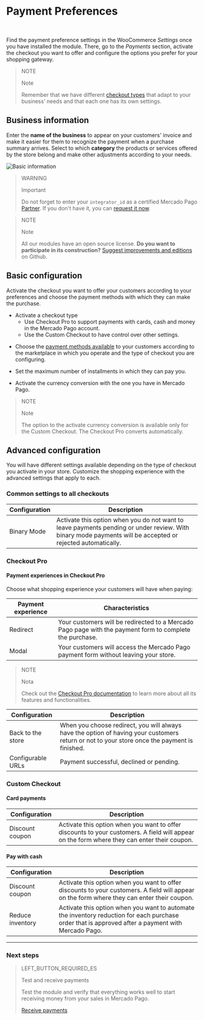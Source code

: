 # Payment Preferences
<br/>

Find the payment preference settings in the WooCommerce *Settings* once you have installed the module. There, go to the *Payments* section, activate the checkout you want to offer and configure the options you prefer for your shopping gateway.

> NOTE
>
> Note
>
> Remember that we have different [checkout types]() that adapt to your business’ needs and that each one has its own settings.

## Business information

Enter the **name of the business** to appear on your customers' invoice and make it easier for them to recognize the payment when a purchase summary arrives. Select to which **category** the products or services offered by the store belong and make other adjustments according to your needs.

![Basic information](/images/woocomerce/en_info_basica.png)

> WARNING
>
> Important
>
> Do not forget to enter your `integrator_id` as a certified Mercado Pago [Partner](https://partners.mercadopago.com/). If you don't have it, you can [request it now](https://docs.google.com/forms/d/1EeO__nZuqHf4cb81NpwtDSybPT7COluSZVrXR4A8F7Q/viewform?edit_requested=true).

<span></span>

> NOTE
>
> Note
>
> All our modules have an open source license. **Do you want to participate in its construction?** [Suggest improvements and editions](https://github.com/mercadopago/cart-woocommerce) on Github.

## Basic configuration

Activate the checkout you want to offer your customers according to your preferences and choose the payment methods with which they can make the purchase.

* Activate a checkout type
  * Use Checkout Pro to support payments with cards, cash and money in the Mercado Pago account.
  * Use the Custom Checkout to have control over other settings.

<!-- > WARNING
>
> Important
>
> Note that the [Checkout Pro](https://www.mercadopago[FAKER][URL][DOMAIN]/developers/en/guides/online-payments/checkout-pro/introduction) is exclusive of the Custom Checkout and vice versa. You can use both custom checkouts at the same time to offer all means of payment. -->

* Choose the [payment methods available](https://www.mercadopago[FAKER][URL][DOMAIN]/developers/en/guides/resources/localization/payment-methods) to your customers according to the marketplace in which you operate and the type of checkout you are configuring.

* Set the maximum number of installments in which they can pay you.

* Activate the currency conversion with the one you have in Mercado Pago.

> NOTE
>
> Note
>
> The option to the activate currency conversion is available only for the Custom Checkout. The Checkout Pro converts automatically.

## Advanced configuration

You will have different settings available depending on the type of checkout you activate in your store. Customize the shopping experience with the advanced settings that apply to each.

### Common settings to all checkouts

| Configuration | Description |
| --- | --- |
| Binary Mode | Activate this option when you do not want to leave payments pending or under review. With binary mode payments will be accepted or rejected automatically.|

### Checkout Pro

#### Payment experiences in Checkout Pro

Choose what shopping experience your customers will have when paying: 

| Payment experience | Characteristics |
| --- | --- |
| Redirect | Your customers will be redirected to a Mercado Pago page with the payment form to complete the purchase. |
| Modal | Your customers will access the Mercado Pago payment form without leaving your store. |

> NOTE
>
> Nota
>
> Check out the [Checkout Pro documentation](https://www.mercadopago[FAKER][URL][DOMAIN]/developers/en/guides/online-payments/checkout-pro/introduction) to learn more about all its features and functionalities.

| Configuration | Description |
| --- | --- |
| Back to the store | When you choose redirect, you will always have the option of having your customers return or not to your store once the payment is finished. |
| Configurable URLs | Payment successful, declined or pending. |

### Custom Checkout

#### Card payments

| Configuration | Description |
| --- | --- |
| Discount coupon | Activate this option when you want to offer discounts to your customers. A field will appear on the form where they can enter their coupon. |

#### Pay with cash

| Configuration | Description |
| --- | --- |
| Discount coupon | Activate this option when you want to offer discounts to your customers. A field will appear on the form where they can enter their coupon. |
| Reduce inventory | Activate this option when you want to automate the inventory reduction for each purchase order that is approved after a payment with Mercado Pago. |

---

### Next steps

> LEFT_BUTTON_REQUIRED_ES
>
> Test and receive payments
>
> Test the module and verify that everything works well to start receiving money from your sales in Mercado Pago.
>
>
> [Receive payments](https://www.mercadopago[FAKER][URL][DOMAIN]/developers/en/guides/plugins/woocommerce/receive-payments)